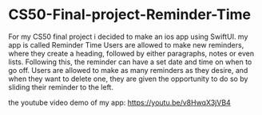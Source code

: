 # CS50-Final-project-Reminder-Time
For my CS50 final project i decided to make an ios app using SwiftUI.  my app is called Reminder Time  Users are allowed to make new reminders, where they create a heading, followed by either paragraphs, notes or even lists. Following this, the reminder can have a set date and time on when to go off. Users are allowed to make as many reminders as they desire, and when they want to delete one, they are given the opportunity to do so by sliding their reminder to the left.

the youtube video demo of my app:
https://youtu.be/v8HwqX3jVB4
